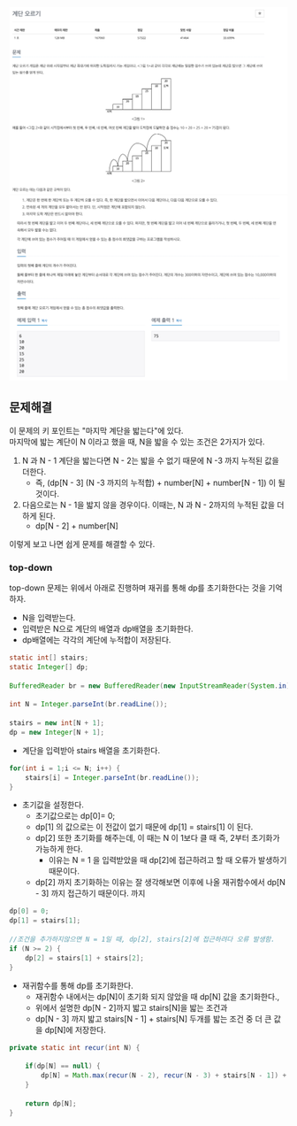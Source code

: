![img.png](img.png)
![img_1.png](img_1.png)


## 문제해결
이 문제의 키 포인트는 "마지막 계단을 밟는다"에 있다.   
마지막에 밟는 계단이 N 이라고 했을 때, N을 밟을 수 있는 조건은 2가지가 있다.   

1. N 과 N - 1 계단을 밟는다면 N - 2는 밟을 수 없기 때문에 N -3 까지 누적된 값을 더한다.
   - 즉, (dp[N - 3] (N -3 까지의 누적합) + number[N] + number[N - 1]) 이 될 것이다.
2. 다음으로는 N - 1을 밟지 않을 경우이다. 이때는, N 과 N - 2까지의 누적된 값을 더하게 된다.
   - dp[N - 2] + number[N] 

이렇게 보고 나면 쉽게 문제를 해결할 수 있다.   


### top-down
top-down 문제는 위에서 아래로 진행하며 재귀를 통해 dp를 초기화한다는 것을 기억하자.   

- N을 입력받는다.
- 입력받은 N으로 계단의 배열과 dp배열을 초기화한다.
- dp배열에는 각각의 계단에 누적합이 저장된다.
```java
static int[] stairs;
static Integer[] dp;

BufferedReader br = new BufferedReader(new InputStreamReader(System.in));

int N = Integer.parseInt(br.readLine());

stairs = new int[N + 1];
dp = new Integer[N + 1];
```
- 계단을 입력받아 stairs 배열을 초기화한다.
```java
for(int i = 1;i <= N; i++) {
    stairs[i] = Integer.parseInt(br.readLine());
}
```
- 초기값을 설정한다.
  - 초기값으로는 dp[0]= 0; 
  - dp[1] 의 값으로는 이 전값이 없기 때문에 dp[1] = stairs[1] 이 된다.
  - dp[2] 또한 초기화를 해주는데, 이 때는 N 이 1보다 클 때 즉, 2부터 초기화가 가능하게 한다.
    - 이유는 N = 1 을 입력받았을 때 dp[2]에 접근하려고 할 때 오류가 발생하기 때문이다.
  - dp[2] 까지 초기화하는 이유는 잘 생각해보면 이후에 나올 재귀함수에서 dp[N - 3] 까지 접근하기 때문이다.  까지
```java
dp[0] = 0;
dp[1] = stairs[1];

//조건을 추가하지않으면 N = 1일 때, dp[2], stairs[2]에 접근하려다 오류 발생함.
if (N >= 2) {
    dp[2] = stairs[1] + stairs[2];
}
```
- 재귀함수를 통해 dp를 초기화한다.
  - 재귀함수 내에서는 dp[N]이 초기화 되지 않았을 때 dp[N] 값을 초기화한다.,
  - 위에서 설명한 dp[N - 2]까지 밟고 stairs[N]을 밟는 조건과
  - dp[N - 3] 까지 밟고 stairs[N - 1] + stairs[N] 두개를 밟는 조건 중 더 큰 값을 dp[N]에 저장한다.
```java
private static int recur(int N) {
    
    if(dp[N] == null) {
        dp[N] = Math.max(recur(N - 2), recur(N - 3) + stairs[N - 1]) + stairs[N];
    }

    return dp[N];
}
```


